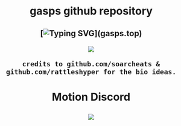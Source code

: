 <h1 align="center">
gasps github repository

  
<h2 align="center">
    
[![Typing SVG](https://readme-typing-svg.herokuapp.com?duration=3000&center=true&width=450&lines=motion.gasps.top;gasps.top;gasps.xyz;gasps.lol;gasps.win;)](gasps.top)


<p align='center'><a href="#"><img height=auto width=auto src="https://discord.c99.nl/widget/theme-4/1146083757800050820.png" height="1000px"/></a></p>
    
    credits to github.com/soarcheats & github.com/rattleshyper for the bio ideas.
  
  
<h1 align="center">
Motion Discord 
  
<a href = "https://discord.gg/gRSzkrbBHZ" target="_blank"><img src="https://github-production-user-asset-6210df.s3.amazonaws.com/60119170/238229140-7e551709-5943-44a3-b839-e3aeea282d87.svg"/></a>
